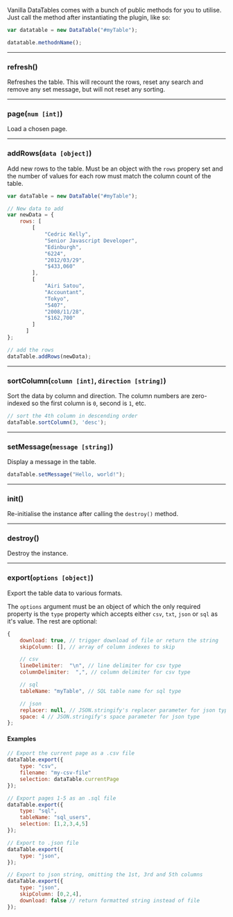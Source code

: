 Vanilla DataTables comes with a bunch of public methods for you to utilise. Just call the method after instantiating the plugin, like so:

```javascript
var datatable = new DataTable("#myTable");

datatable.methodnName();
```

---

### refresh()

Refreshes the table. This will recount the rows, reset any search and remove any set message, but will not reset any sorting.

---

### page(`num [int]`)

Load a chosen page.

---

### addRows(`data [object]`)
Add new rows to the table. Must be an object with the `rows` propery set and the number of values for each row must match the column count of the table.

```javascript
var dataTable = new DataTable("#myTable");

// New data to add
var newData = {
	rows: [
		[
            "Cedric Kelly",
            "Senior Javascript Developer",
            "Edinburgh",
            "6224",
            "2012/03/29",
            "$433,060"
        ],
        [
            "Airi Satou",
            "Accountant",
            "Tokyo",
            "5407",
            "2008/11/28",
            "$162,700"
        ]
      ]
};

// add the rows
dataTable.addRows(newData);
```

---

### sortColumn(`column [int]`, `direction [string]`)
Sort the data by column and direction. The column numbers are zero-indexed so the first column is `0`, second is `1`, etc.


```javascript
// sort the 4th column in descending order
dataTable.sortColumn(3, 'desc');
```

---

### setMessage(`message [string]`)
Display a message in the table.

```javascript
dataTable.setMessage("Hello, world!");
```

---

### init()
Re-initialise the instance after calling the `destroy()` method.

---

### destroy()
Destroy the instance.

---

### export(`options [object]`)
Export the table data to various formats.

The `options` argument must be an object of which the only required property is the `type` property which accepts either `csv`, `txt`, `json` or `sql` as it's value. The rest are optional:

```javascript
{
    download: true, // trigger download of file or return the string
    skipColumn: [], // array of column indexes to skip

    // csv
    lineDelimiter:  "\n", // line delimiter for csv type
    columnDelimiter:  ",", // column delimiter for csv type

    // sql
    tableName: "myTable", // SQL table name for sql type

    // json
    replacer: null, // JSON.stringify's replacer parameter for json type
    space: 4 // JSON.stringify's space parameter for json type
};
```

#### Examples

```javascript
// Export the current page as a .csv file
dataTable.export({
    type: "csv",
    filename: "my-csv-file"
    selection: dataTable.currentPage
});
```

```javascript
// Export pages 1-5 as an .sql file
dataTable.export({
    type: "sql",
    tableName: "sql_users",
    selection: [1,2,3,4,5]
});
```

```javascript
// Export to .json file
dataTable.export({
    type: "json",
});
```

```javascript
// Export to json string, omitting the 1st, 3rd and 5th columns
dataTable.export({
    type: "json",
    skipColumn: [0,2,4],
    download: false // return formatted string instead of file
});
```
